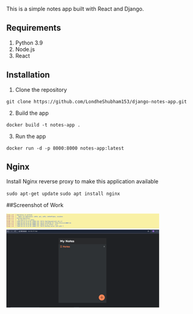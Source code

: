 
This is a simple notes app built with React and Django.

## Requirements
1. Python 3.9
2. Node.js
3. React

## Installation
1. Clone the repository
```
git clone https://github.com/LondheShubham153/django-notes-app.git
```

2. Build the app
```
docker build -t notes-app .
```

3. Run the app
```
docker run -d -p 8000:8000 notes-app:latest
```

## Nginx

Install Nginx reverse proxy to make this application available

`sudo apt-get update`
`sudo apt install nginx`


##Screenshot of Work

<img src="django-botes-app-ss/notes-app-cli-output.PNG" alt="notes-app-docker-cli" width="400"/>

<img src="django-botes-app-ss/notes-app-gui-output.PNG" alt="notes-app-docker-cli" width="400"/>




